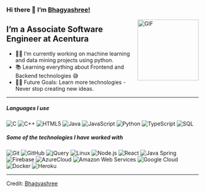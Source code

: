   <h3 id="hi-there--im-danushka">Hi there 👋 I’m <a href="https://github.com/Bhagya100">Bhagyashree!</a></h3>
<img align="right" alt="GIF" height="160px" src="https://media.giphy.com/media/Ah3zHH7hvsSB2/giphy.gif">
<h2 id="im-a-associate-software-engineer-at-acentura">I’m a Associate Software Engineer at Acentura</h2>
<ul>
<li>👨‍💻 I’m currently working on machine learning and data mining projects using python.</li>
<li>📚 Learning everything about Frontend and Backend technologies 😅</li>
<li>💪🏼 Future Goals: Learn more technologies - Never stop creating new ideas.</li>
</ul>
<hr>
<h5 id="languages-i-use">Languages I use</h5>
<p><img src="https://img.shields.io/badge/-C-000000?style=flat&amp;logo=c" alt="C">
<img src="https://img.shields.io/badge/-C++-000000?style=flat&amp;logo=c%2B%2B" alt="C++">
<img src="https://img.shields.io/badge/-HTML5-000000?style=flat&amp;logo=html5" alt="HTML5">
<img src="https://img.shields.io/badge/-Java-000000?style=flat&amp;logo=java" alt="Java">
<img src="https://img.shields.io/badge/-JavaScript-000000?style=flat&amp;logo=javascript" alt="JavaScript">
<img src="https://img.shields.io/badge/-Python-000000?style=flat&amp;logo=python" alt="Python">
<img src="https://img.shields.io/badge/-TypeScript-000000?style=flat&amp;logo=typescript" alt="TypeScript">
<img src="https://img.shields.io/badge/-SQL-000000?style=flat&amp;logo=postgresql" alt="SQL"></p>
<h5 id="some-of-the-technologies-i-have-worked-with">Some of the technologies I have worked with</h5>
<p><img src="https://img.shields.io/badge/-Git-222222?style=flat&amp;logo=git&amp;logoColor=F05032" alt="Git">
<img src="https://img.shields.io/badge/-GitHub-222222?style=flat&amp;logo=github&amp;logoColor=181717" alt="GitHub">
<img src="https://img.shields.io/badge/-jQuery-222222?style=flat&amp;logo=jQuery&amp;logoColor=0769AD" alt="jQuery">
<img src="https://img.shields.io/badge/-Linux-222222?style=flat&amp;logo=linux&amp;logoColor=FCC624" alt="Linux">
<img src="https://img.shields.io/badge/-Node.js-222222?style=flat&amp;logo=node.js&amp;logoColor=339933" alt="Node.js">
<img src="https://img.shields.io/badge/-React-222222?style=flat&amp;logo=React&amp;logoColor=61DAFB" alt="React">
<img src="https://img.shields.io/badge/-Spring-222222?style=flat&amp;logo=spring&amp;logoColor=6DB33F" alt="Java Spring">
<img src="https://img.shields.io/badge/Firebase-222222?style=flat-square&amp;logo=firebase" alt="Firebase">
<img src="https://img.shields.io/badge/Microsoft%20Azure-222222?style=flat-square&amp;logo=microsoft-azure" alt="AzureCloud">
<img src="https://img.shields.io/badge/-Amazon%20Web%20Services-222222?style=flat-square&amp;logo=Amazon-Web-Service" alt="Amazon Web Services">
<img src="https://img.shields.io/badge/Google%20Cloud-black?style=flat-square&amp;logo=google-cloud" alt="Google Cloud">
<img src="https://img.shields.io/badge/-Docker-black?style=flat-square&amp;logo=docker" alt="Docker">
<img src="https://img.shields.io/badge/-Heroku-222222?style=flat-square&amp;logo=heroku" alt="Heroku">
<br></p>
<hr>
<p>Credit: <a href="https://github.com/Bhagya100">Bhagyashree</a></p>

